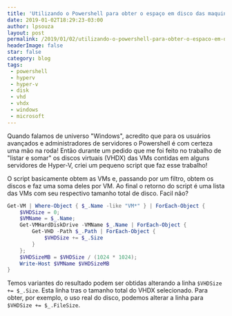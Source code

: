 ```yaml
---
title: 'Utilizando o Powershell para obter o espaço em disco das maquinas virtuais no Hyper-V'
date: 2019-01-02T18:29:23-03:00
author: lpsouza
layout: post
permalink: /2019/01/02/utilizando-o-powershell-para-obter-o-espaco-em-disco-das-maquinas-virtuais-no-hyper-v/
headerImage: false
star: false
category: blog
tags:
 - powershell
 - hyperv
 - hyper-v
 - disk
 - vhd
 - vhdx
 - windows
 - microsoft
---
```


Quando falamos de universo "Windows", acredito que para os usuários avançados e administradores de servidores o Powershell é com certeza uma mão na roda! Então durante um pedido que me foi feito no trabalho de "listar e somar" os discos virtuais (VHDX) das VMs contidas em alguns servidores de Hyper-V, criei um pequeno script que faz esse trabalho!

O script basicamente obtem as VMs e, passando por um filtro, obtem os discos e faz uma soma deles por VM. Ao final o retorno do script é uma lista das VMs com seu respectivo tamanho total de disco. Facil não?

```powershell
Get-VM | Where-Object { $_.Name -like "VM*" } | ForEach-Object {
    $VHDSize = 0;
    $VMName = $_.Name;
    Get-VMHardDiskDrive -VMName $_.Name | ForEach-Object {
        Get-VHD -Path $_.Path | ForEach-Object {
            $VHDSize += $_.Size
        }
    };
    $VHDSizeMB = $VHDSize / (1024 * 1024);
    Write-Host $VMName $VHDSizeMB
}
```

Temos variantes do resultado podem ser obtidas alterando a linha `$VHDSize += $_.Size`. Esta linha tras o tamanho total do VHDX selecionado. Para obter, por exemplo, o uso real do disco, podemos alterar a linha para `$VHDSize += $_.FileSize`.
